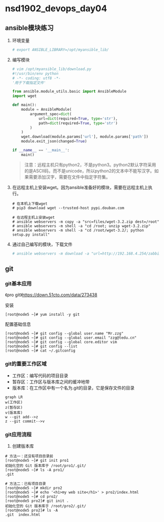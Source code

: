 # nsd1902_devops_day04

## ansible模块练习

1. 环境变量

   ```python
   # export ANSIBLE_LIBRARY=/opt/myansible_lib/
   ```

2. 编写模块

   ```python
   # vim /opt/myansible_lib/download.py 
   #!/usr/bin/env python
   # -*- coding: utf8 -*-
   '用于下载指定文件'
   
   from ansible.module_utils.basic import AnsibleModule
   import wget
   
   def main():
       module = AnsibleModule(
           argument_spec=dict(
               url=dict(required=True, type='str'),
               path=dict(required=True, type='str')
           )
       )
       wget.download(module.params['url'], module.params['path'])
       module.exit_json(changed=True)
   
   if __name__ == '__main__':
       main()
   ```

   > 注意：远程主机只有python2，不是python3。python2默认字符采用的是ASCII码，而不是unicode，所以python2的文本中不能写汉字。如果需要添加汉字，需要在文件中指定字符集。

3. 在远程主机上安装wget。因为ansible准备好的模块，需要在远程主机上执行。

   ```shell
   # 在本机上下载wget
   # pip3 download wget --trusted-host pypi.douban.com
   
   # 在远程主机上安装wget
   # ansible webservers -m copy -a "src=files/wget-3.2.zip dest=/root"
   # ansible webservers -m shell -a "cd /root; unzip wget-3.2.zip"
   # ansible webservers -m shell -a "cd /root/wget-3.2/; python setup.py install"
   ```

4. 通过自己编写的模块，下载文件

   ```python
   # ansible webservers -m download -a "url=http://192.168.4.254/zabbix.png path=/tmp/zabbix.png"
   ```

## git

### git基本应用

《pro git》https://down.51cto.com/data/273438

安装

```shell
[root@node5 ~]# yum install -y git
```

配置基础信息

```shell
[root@node5 ~]# git config --global user.name "Mr.zzg"
[root@node5 ~]# git config --global user.email "zzg@tedu.cn"
[root@node5 ~]# git config --global core.editor vim
[root@node5 ~]# git config --list
[root@node5 ~]# cat ~/.gitconfig 
```

### git的重要工作区域

- 工作区：编写代码的项目目录
- 暂存区：工作区与版本库之间的缓冲地带
- 版本库：在工作区中有一个名为.git的目录，它是保存文件的目录

```mermaid
graph LR
w(工作区)
z(暂存区)
v(版本库)
w --git add-->z
z --git commit-->v
```

### git应用流程

1. 创建版本库

```shell
# 方法一：还没有项目目录前
[root@node5 ~]# git init pro1
初始化空的 Git 版本库于 /root/pro1/.git/
[root@node5 ~]# ls -A pro1/
.git

# 方法二：已有项目目录
[root@node5 ~]# mkdir pro2
[root@node5 ~]# echo '<h1>my web site</h1>' > pro2/index.html
[root@node5 ~]# cd pro2/
[root@node5 pro2]# git init .
初始化空的 Git 版本库于 /root/pro2/.git/
[root@node5 pro2]# ls -A
.git  index.html
```









